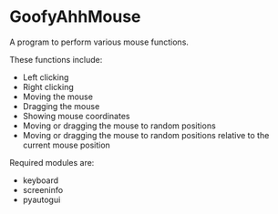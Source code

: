 # GoofyAhhMouse
A program to perform various mouse functions.<br/>

These functions include:
* Left clicking
* Right clicking
* Moving the mouse
* Dragging the mouse
* Showing mouse coordinates
* Moving or dragging the mouse to random positions
* Moving or dragging the mouse to random positions relative to the current mouse position

Required modules are:
* keyboard
* screeninfo
* pyautogui

